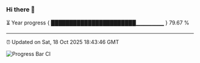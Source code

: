 ### Hi there 👋

⏳ Year progress { ███████████████████████▁▁▁▁▁▁▁ } 79.67 %

---

⏰ Updated on Sat, 18 Oct 2025 18:43:46 GMT

![Progress Bar CI](https://github.com/IshwaranRudhara/GIT-ACTION/workflows/Progress%20Bar%20CI/badge.svg)
